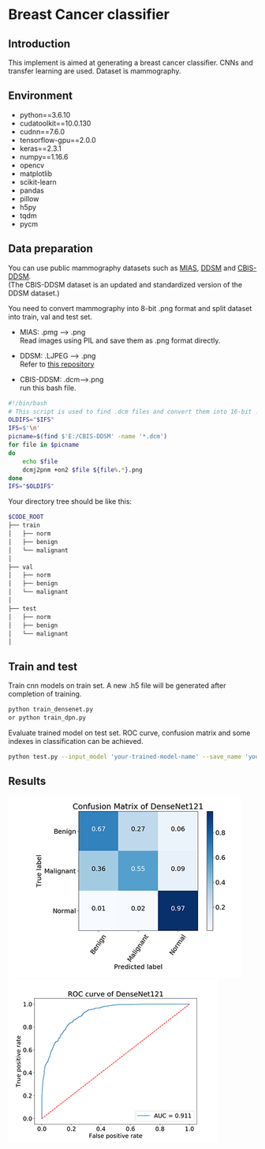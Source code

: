 # Breast Cancer classifier 

## Introduction
This implement is aimed at generating a breast cancer classifier. CNNs and transfer learning are used. Dataset is mammography.

## Environment
- python==3.6.10
- cudatoolkit==10.0.130
- cudnn==7.6.0
- tensorflow-gpu==2.0.0
- keras==2.3.1
- numpy==1.16.6
- opencv
- matplotlib
- scikit-learn
- pandas
- pillow
- h5py
- tqdm
- pycm

## Data preparation
You can use public mammography datasets such as [MIAS](http://peipa.essex.ac.uk/pix/mias/), [DDSM](http://www.eng.usf.edu/cvprg/Mammography/Database.html) and [CBIS-DDSM](https://wiki.cancerimagingarchive.net/display/Public/CBIS-DDSM).  <br>(The CBIS-DDSM dataset is an updated and standardized version of the DDSM dataset.)

You need to convert mammography into 8-bit .png format and split dataset into train, val and test set.

- MIAS: .pmg --> .png<br>Read images using PIL and save them as .png format directly.

- DDSM: .LJPEG --> .png<br>Refer to [this repository](https://github.com/Watanuki-Kimihiro/DDSM-LJPEG-Converter)

- CBIS-DDSM: .dcm-->.png<br> run this bash file.
````bash
#!/bin/bash
# This script is used to find .dcm files and convert them into 16-bit .png files
OLDIFS="$IFS"
IFS=$'\n'
picname=$(find $'E:/CBIS-DDSM' -name '*.dcm')    
for file in $picname   
do    
	echo $file
	dcmj2pnm +on2 $file ${file%.*}.png	  
done  
IFS="$OLDIFS"
`````````
Your directory tree should be like this:
````bash
$CODE_ROOT
├── train
│   ├── norm
│   ├── benign
│   └── malignant
│  
├── val
│   ├── norm
│   ├── benign
│   └── malignant
│  
├── test
│   ├── norm
│   ├── benign
│   └── malignant
│  
````
## Train and test
Train cnn models on train set. A new .h5 file will be generated after completion of training.
````bash
python train_densenet.py
or python train_dpn.py
````

Evaluate trained model on test set. ROC curve, confusion matrix and some indexes in classification can be achieved.
````bash
python test.py --input_model 'your-trained-model-name' --save_name 'your-target-save-name'
````

## Results
![confusion matrix](images/matrix_DenseNet121_nor.png)
![ROC curve](images/ROCDenseNet121.png)
